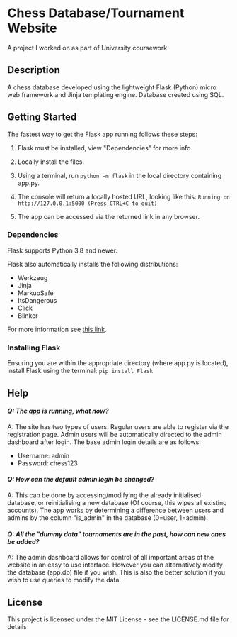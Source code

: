 # Chess Database/Tournament Website

A project I worked on as part of University coursework.

## Description

A chess database developed using the lightweight Flask (Python) micro web framework and Jinja templating engine. Database created using SQL.

## Getting Started

The fastest way to get the Flask app running follows these steps:

  1. Flask must be installed, view "Dependencies" for more info.

  2. Locally install the files.
    
  3. Using a terminal, run `python -m flask` in the local directory containing app.py.
     
  4. The console will return a locally hosted URL, looking like this: `Running on http://127.0.0.1:5000 (Press CTRL+C to quit)`

  5. The app can be accessed via the returned link in any browser.

### Dependencies

  Flask supports Python 3.8 and newer. 

Flask also automatically installs the following distributions:
* Werkzeug
* Jinja
* MarkupSafe
* ItsDangerous
* Click
* Blinker

For more information see [this link](https://flask.palletsprojects.com/en/3.0.x/installation/).

### Installing Flask

Ensuring you are within the appropriate directory (where app.py is located), install Flask using the terminal: `pip install Flask`


## Help

#### _Q: The app is running, what now?_

A: The site has two types of users. Regular users are able to register via the registration page. Admin users will be automatically directed to the admin dashboard after login.
The base admin login details are as follows:
* Username: admin
* Password: chess123

#### _Q: How can the default admin login be changed?_

A: This can be done by accessing/modifying the already initialised database, or reinitialising a new database (Of course, this wipes all existing accounts). The app works by determining a difference between users and admins by the column "is_admin" in the database (0=user, 1=admin).

#### _Q: All the "dummy data" tournaments are in the past, how can new ones be added?_

A: The admin dashboard allows for control of all important areas of the website in an easy to use interface. However you can alternatively modify the database (app.db) file if you wish. This is also the better solution if you wish to use queries to modify the data.

## License

This project is licensed under the MIT License - see the LICENSE.md file for details
